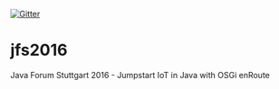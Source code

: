 [![Gitter](https://badges.gitter.im/Join%20Chat.svg)](https://gitter.im/peterkir/jfs2016?utm_source=badge&utm_medium=badge&utm_campaign=pr-badge)

# jfs2016
Java Forum Stuttgart 2016 - Jumpstart IoT in Java with OSGi enRoute

